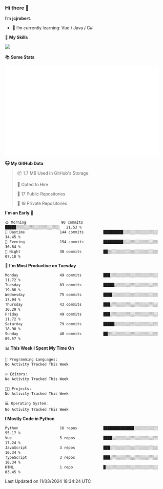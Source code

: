 ### Hi there 👋

I’m **jcjrobert**.

- 🌱 I’m currently learning: Vue / Java / C#

🌟 **My Skills**

![](https://img.shields.io/badge/-Python-3e74a2?style=flat-square&logo=Python&logoColor=fff)

📚 **Some Stats**

![](https://github.com/jcjrobert/github-stats/blob/master/generated/overview.svg)

<!--START_SECTION:waka-->
**🐱 My GitHub Data** 

> 📦 1.7 MB Used in GitHub's Storage 
 > 
> 💼 Opted to Hire
 > 
> 📜 17 Public Repositories 
 > 
> 🔑 19 Private Repositories 
 > 
**I'm an Early 🐤** 

```text
🌞 Morning                90 commits          █████░░░░░░░░░░░░░░░░░░░░   21.53 % 
🌆 Daytime                144 commits         █████████░░░░░░░░░░░░░░░░   34.45 % 
🌃 Evening                154 commits         █████████░░░░░░░░░░░░░░░░   36.84 % 
🌙 Night                  30 commits          ██░░░░░░░░░░░░░░░░░░░░░░░   07.18 % 
```
📅 **I'm Most Productive on Tuesday** 

```text
Monday                   49 commits          ███░░░░░░░░░░░░░░░░░░░░░░   11.72 % 
Tuesday                  83 commits          █████░░░░░░░░░░░░░░░░░░░░   19.86 % 
Wednesday                75 commits          ████░░░░░░░░░░░░░░░░░░░░░   17.94 % 
Thursday                 43 commits          ███░░░░░░░░░░░░░░░░░░░░░░   10.29 % 
Friday                   49 commits          ███░░░░░░░░░░░░░░░░░░░░░░   11.72 % 
Saturday                 79 commits          █████░░░░░░░░░░░░░░░░░░░░   18.90 % 
Sunday                   40 commits          ██░░░░░░░░░░░░░░░░░░░░░░░   09.57 % 
```


📊 **This Week I Spent My Time On** 

```text
💬 Programming Languages: 
No Activity Tracked This Week

🔥 Editors: 
No Activity Tracked This Week

🐱‍💻 Projects: 
No Activity Tracked This Week

💻 Operating System: 
No Activity Tracked This Week
```

**I Mostly Code in Python** 

```text
Python                   16 repos            ██████████████░░░░░░░░░░░   55.17 % 
Vue                      5 repos             ████░░░░░░░░░░░░░░░░░░░░░   17.24 % 
JavaScript               3 repos             ███░░░░░░░░░░░░░░░░░░░░░░   10.34 % 
TypeScript               3 repos             ███░░░░░░░░░░░░░░░░░░░░░░   10.34 % 
HTML                     1 repo              █░░░░░░░░░░░░░░░░░░░░░░░░   03.45 % 
```




 Last Updated on 11/03/2024 18:34:24 UTC
<!--END_SECTION:waka-->
